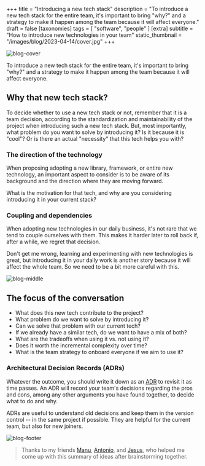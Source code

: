 +++
title = "Introducing a new tech stack"
description = "To introduce a new tech stack for the entire team, it's important to bring \"why?\" and a strategy to make it happen among the team because it will affect everyone."
draft = false
[taxonomies]
tags = [ "software", "people" ]
[extra]
subtitle = "How to introduce new technologies in your team"
static_thumbnail = "/images/blog/2023-04-14/cover.jpg"
+++

![blog-cover](/images/blog/2023-04-14/cover.jpg)

To introduce a new tech stack for the entire team, it's important to bring "why?" and a strategy to make it happen among the team because it will affect everyone.

<!-- more -->

## Why that new tech stack?

To decide whether to use a new tech stack or not, remember that it is a team decision, according to the standardization and maintainability of the project when introducing such a new tech stack. But, most importantly, what problem do you want to solve by introducing it? Is it because it is "cool"? Or is there an actual "necessity" that this tech helps you with?

### The direction of the technology

When proposing adopting a new library, framework, or entire new technology, an important aspect to consider is to be aware of its background and the direction where they are moving forward.

What is the motivation for that tech, and why are you considering introducing it in your current stack?

### Coupling and dependencies

When adopting new technologies in our daily business, it's not rare that we tend to couple ourselves with them. This makes it harder later to roll back if, after a while, we regret that decision.

Don't get me wrong, learning and experimenting with new technologies is great, but introducing it in your daily work is another story because it will affect the whole team. So we need to be a bit more careful with this.

![blog-middle](/images/blog/2023-04-14/middle.jpg)

## The focus of the conversation

- What does this new tech contribute to the project?
- What problem do we want to solve by introducing it?
- Can we solve that problem with our current tech?
- If we already have a similar tech, do we want to have a mix of both?
- What are the tradeoffs when using it vs. not using it?
- Does it worth the incremental complexity over time?
- What is the team strategy to onboard everyone if we aim to use it?

### Architectural Decision Records (ADRs)

Whatever the outcome, you should write it down as an [ADR](https://adr.github.io/) to revisit it as time passes. An ADR  will record your team's decisions regarding the pros and cons, among any other arguments you have found together, to decide what to do and why.

ADRs are useful to understand old decisions and keep them in the version control -- in the same project if possible. They are helpful for the current team, but also for new joiners.

![blog-footer](/images/blog/2023-04-14/footer.jpg)

> Thanks to my friends [Manu](https://twitter.com/evrtrabajo), [Antonio](https://twitter.com/Tito_Kati), and [Jesus](https://twitter.com/JesusValera96), who helped me come up with this summary of ideas after brainstorming together.

